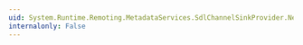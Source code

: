 ```yaml
---
uid: System.Runtime.Remoting.MetadataServices.SdlChannelSinkProvider.Next
internalonly: False
---
```

